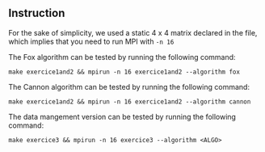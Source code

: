 ## Instruction

For the sake of simplicity, we used a static 4 x 4 matrix declared in the file, which implies that you need to run MPI with `-n 16`

The Fox algorithm can be tested by running the following command:

```
make exercice1and2 && mpirun -n 16 exercice1and2 --algorithm fox
```

The Cannon algorithm can be tested by running the following command:

```
make exercice1and2 && mpirun -n 16 exercice1and2 --algorithm cannon
```

The data mangement version can be tested by running the following command:

```
make exercice3 && mpirun -n 16 exercice3 --algorithm <ALGO>
```
